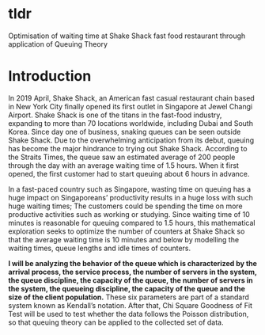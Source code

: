 # tldr
Optimisation of waiting time at Shake Shack fast food restaurant through application of Queuing Theory

# Introduction
In 2019 April, Shake Shack, an American fast casual restaurant chain based in New York City finally opened its first outlet in Singapore at Jewel Changi Airport. Shake Shack is one of the titans in the fast-food industry, expanding to more than 70 locations worldwide, including Dubai and South Korea. Since day one of business, snaking queues can be seen outside Shake Shack. Due to the overwhelming anticipation from its debut, queuing has become the major hindrance to trying out Shake Shack. According to the Straits Times, the queue saw an estimated average of 200 people through the day with an average waiting time of 1.5 hours. When it first opened, the first customer had to start queuing about 6 hours in advance.

In a fast-paced country such as Singapore, wasting time on queuing has a huge impact on Singaporeans’ productivity results in a huge loss with such huge waiting times; The customers could be spending the time on more productive activities such as working or studying. Since waiting time of 10 minutes is reasonable for queuing compared to 1.5 hours, this mathematical exploration seeks to optimize the number of counters at Shake Shack so that the average waiting time is 10 minutes and below by modelling the waiting times, queue lengths and idle times of counters.

**I will be analyzing the behavior of the queue which is characterized by the arrival process, the service process, the number of servers in the system, the queue discipline, the capacity of the queue, the number of servers in the system, the queueing discipline, the capacity of the queue and the size of the client population.** These six parameters are part of a standard system known as Kendall’s notation. After that, Chi Square Goodness of Fit Test will be used to test whether the data follows the Poisson distribution, so that queuing theory can be applied to the collected set of data.
